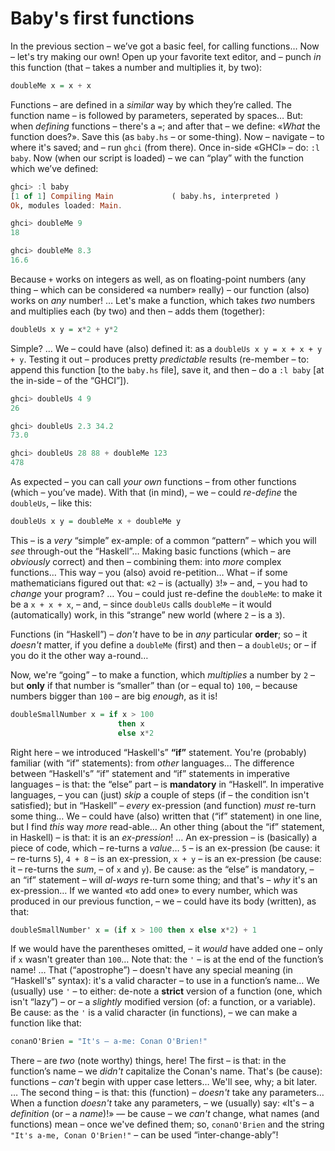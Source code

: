 # Baby's first functions

In the previous section – we’ve got a basic feel, for calling functions… Now – let's try making our own! Open up your favorite text editor, and – punch *in* this function (that – takes a number and multiplies it, by two): 

```haskell
doubleMe x = x + x  
```

Functions – are defined in a *similar* way by which they’re called. The function name – is followed by parameters, seperated by spaces… But: when *defining* functions – there's a `=`; and after that – we define: «*What* the function does?». Save this (as `baby.hs` – or some-thing). Now – navigate – to where it's saved; and – run `ghci` (from there). Once in-side «GHCI» – do: `:l baby`. Now (when our script is loaded) – we can “play” with the function which we’ve defined:

```haskell
ghci> :l baby  
[1 of 1] Compiling Main             ( baby.hs, interpreted )  
Ok, modules loaded: Main.  

ghci> doubleMe 9  
18  

ghci> doubleMe 8.3  
16.6   
```

Because `+` works on integers as well, as on floating-point numbers (any thing – which can be considered «a number» really) – our function (also) works on *any* number! … Let's make a function, which takes *two* numbers and multiplies each (by two) and then – adds them (together):

```haskell
doubleUs x y = x*2 + y*2   
```

Simple? … We – could have (also) defined it: as a `doubleUs x y = x + x + y + y`. Testing it out – produces pretty *predictable* results (re-member – to: append this function [to the `baby.hs` file], save it, and then – do a `:l baby` [at the in-side – of the “GHCI”]). 

```haskell    
ghci> doubleUs 4 9  
26  

ghci> doubleUs 2.3 34.2  
73.0  

ghci> doubleUs 28 88 + doubleMe 123  
478  
```

As expected – you can call *your own* functions – from other functions (which – you’ve made). With that (in mind), – we – could *re-define* the `doubleUs`, – like this: 

```haskell
doubleUs x y = doubleMe x + doubleMe y   
```

This – is a *very* “simple” ex-ample: of a common “pattern” – which you will *see* through-out the “Haskell”… Making basic functions (which – are *obviously* correct) and then – combining them: into *more* complex functions… This way – you (also) avoid re-petition… What – if some mathematicians figured out that: «`2` – is (actually) `3`!» – and, – you had to *change* your program? … You – could just re-define the `doubleMe`: to make it be a `x + x + x`, – and, – since `doubleUs` calls `doubleMe` – it would (automatically) work, in this “strange” new world (where `2` – is a `3`). 

Functions (in “Haskell”) – *don't* have to be in *any* particular **order**; so – it *doesn't* matter, if you define a `doubleMe` (first) and then – a `doubleUs`; or – if you do it the other way a-round…

Now, we're “going” – to make a function, which *multiplies* a number by `2` – but **only** if that number is “smaller” than (or – equal to) `100`, – because numbers bigger than `100` – are big *enough*, as it is! 

```haskell
doubleSmallNumber x = if x > 100  
                        then x  
                        else x*2   
```

Right here – we introduced “Haskell's” **“if”** statement. You're (probably) familiar (with “if” statements): from *other* languages… The difference between “Haskell's” “if” statement and “if” statements in imperative languages – is that: the “else” part – is **mandatory** in “Haskell”. In imperative languages, – you can (just) *skip* a couple of steps (if – the condition isn't satisfied); but in “Haskell” – *every* ex-pression (and function) *must* re-turn some thing… We – could have (also) written that (“if” statement) in one line, but I find *this* way *more* read-able… An other thing (about the “if” statement, in Haskell) – is that: it is an _ex-pression_! … An ex-pression – is (basically) a piece of code, which – re-turns a *value*… `5` – is an ex-pression (be cause: it – re-turns `5`), `4 + 8` – is an ex-pression, `x + y` – is an ex-pression (be cause: it – re-turns the *sum*, – of `x` and `y`). Be cause: as the “else” is mandatory, – an “if” statement – will *al-ways* re-turn some thing; and that's – *why* it's an ex-pression… If we wanted «to add one» to every number, which was produced in our previous function, – we – could have its body (written), as that:

```haskell
doubleSmallNumber' x = (if x > 100 then x else x*2) + 1
```

If we would have the parentheses omitted, – it *would* have added one – only if `x` wasn't greater than `100`… Note that: the `'` – is at the end of the function’s name! … That (“apostrophe”) – doesn't have any special meaning (in “Haskell's” syntax): it's a valid character – to use in a function’s name… We (usually) use `'` – to either: de-note a **strict** version of a function (one, which isn't “lazy”) – or – a *slightly* modified version (of: a function, or
a variable). Be cause: as the `'` is a valid character (in functions), – we can make a function like that:

```haskell
conanO'Brien = "It's – a-me: Conan O'Brien!"   
```

There – are *two* (note worthy) things, here! The first – is that: in the function’s name – we *didn't* capitalize the Conan's name. That's (be cause): functions – *can't* begin with upper case letters… We'll see, why; a bit later. …  The second thing – is that: this (function) – *doesn't* take any parameters… When a function *doesn't* take any parameters, – we (usually) say: «It's – a _definition_ (or – a _name_)!» — be cause – we *can't* change, what names (and functions) mean – once we've defined them; so, `conanO'Brien` and the string `"It's a-me, Conan O'Brien!"` – can be used “inter-change-ably”!